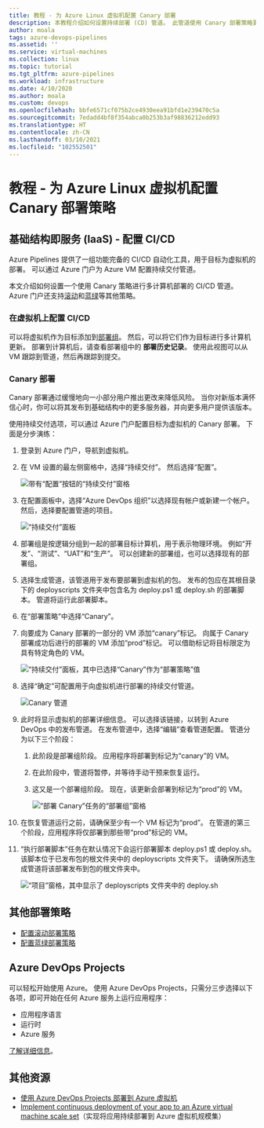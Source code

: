 ```yaml
---
title: 教程 - 为 Azure Linux 虚拟机配置 Canary 部署
description: 本教程介绍如何设置持续部署 (CD) 管道。 此管道使用 Canary 部署策略更新一组 Azure Linux 虚拟机。
author: moala
tags: azure-devops-pipelines
ms.assetid: ''
ms.service: virtual-machines
ms.collection: linux
ms.topic: tutorial
ms.tgt_pltfrm: azure-pipelines
ms.workload: infrastructure
ms.date: 4/10/2020
ms.author: moala
ms.custom: devops
ms.openlocfilehash: bbfe6571cf075b2ce4930eea91bfd1e239470c5a
ms.sourcegitcommit: 7edadd4bf8f354abca0b253b3af98836212edd93
ms.translationtype: HT
ms.contentlocale: zh-CN
ms.lasthandoff: 03/10/2021
ms.locfileid: "102552501"
---
```

# <a name="tutorial---configure-the-canary-deployment-strategy-for-azure-linux-virtual-machines"></a>教程 - 为 Azure Linux 虚拟机配置 Canary 部署策略

## <a name="infrastructure-as-a-service-iaas---configure-cicd"></a>基础结构即服务 (IaaS) - 配置 CI/CD

Azure Pipelines 提供了一组功能完备的 CI/CD 自动化工具，用于目标为虚拟机的部署。 可以通过 Azure 门户为 Azure VM 配置持续交付管道。

本文介绍如何设置一个使用 Canary 策略进行多计算机部署的 CI/CD 管道。 Azure 门户还支持[滚动](./tutorial-devops-azure-pipelines-classic.md)和[蓝绿](./tutorial-azure-devops-blue-green-strategy.md)等其他策略。

### <a name="configure-cicd-on-virtual-machines"></a>在虚拟机上配置 CI/CD

可以将虚拟机作为目标添加到[部署组](/azure/devops/pipelines/release/deployment-groups)。 然后，可以将它们作为目标进行多计算机更新。 部署到计算机后，请查看部署组中的 **部署历史记录**。 使用此视图可以从 VM 跟踪到管道，然后再跟踪到提交。

### <a name="canary-deployments"></a>Canary 部署

Canary 部署通过缓慢地向一小部分用户推出更改来降低风险。 当你对新版本满怀信心时，你可以将其发布到基础结构中的更多服务器，并向更多用户提供该版本。

使用持续交付选项，可以通过 Azure 门户配置目标为虚拟机的 Canary 部署。 下面是分步演练：

1. 登录到 Azure 门户，导航到虚拟机。
1. 在 VM 设置的最左侧窗格中，选择“持续交付”。 然后选择“配置”。

   ![带有“配置”按钮的“持续交付”窗格](media/tutorial-devops-azure-pipelines-classic/azure-devops-configure.png)

1. 在配置面板中，选择“Azure DevOps 组织”以选择现有帐户或新建一个帐户。 然后，选择要配置管道的项目。  

   ![“持续交付”面板](media/tutorial-devops-azure-pipelines-classic/azure-devops-rolling.png)

1. 部署组是按逻辑分组到一起的部署目标计算机，用于表示物理环境。 例如“开发”、“测试”、“UAT”和“生产”。 可以创建新的部署组，也可以选择现有的部署组。
1. 选择生成管道，该管道用于发布要部署到虚拟机的包。 发布的包应在其根目录下的 deployscripts 文件夹中包含名为 deploy.ps1 或 deploy.sh 的部署脚本。 管道将运行此部署脚本。
1. 在“部署策略”中选择“Canary”。 
1. 向要成为 Canary 部署的一部分的 VM 添加“canary”标记。 向属于 Canary 部署成功后进行的部署的 VM 添加“prod”标记。 可以借助标记将目标限定为具有特定角色的 VM。

   ![“持续交付”面板，其中已选择“Canary”作为“部署策略”值](media/tutorial-devops-azure-pipelines-classic/azure-devops-configure-canary.png)

1. 选择“确定”可配置用于向虚拟机进行部署的持续交付管道。

   ![Canary 管道](media/tutorial-devops-azure-pipelines-classic/azure-devops-canary-pipeline.png)

1. 此时将显示虚拟机的部署详细信息。 可以选择该链接，以转到 Azure DevOps 中的发布管道。 在发布管道中，选择“编辑”查看管道配置。 管道分为以下三个阶段：

   1. 此阶段是部署组阶段。 应用程序将部署到标记为“canary”的 VM。
   1. 在此阶段中，管道将暂停，并等待手动干预来恢复运行。
   1. 这又是一个部署组阶段。 现在，该更新会部署到标记为“prod”的 VM。

      ![“部署 Canary”任务的“部署组”窗格](media/tutorial-devops-azure-pipelines-classic/azure-devops-canary-task.png)

1. 在恢复管道运行之前，请确保至少有一个 VM 标记为“prod”。 在管道的第三个阶段，应用程序将仅部署到那些带“prod”标记的 VM。

1. “执行部署脚本”任务在默认情况下会运行部署脚本 deploy.ps1 或 deploy.sh。该脚本位于已发布包的根文件夹中的 deployscripts 文件夹下。 请确保所选生成管道将该部署发布到包的根文件夹中。

   ![“项目”窗格，其中显示了 deployscripts 文件夹中的 deploy.sh](media/tutorial-deployment-strategy/package.png)

## <a name="other-deployment-strategies"></a>其他部署策略
- [配置滚动部署策略](./tutorial-devops-azure-pipelines-classic.md)
- [配置蓝绿部署策略](./tutorial-azure-devops-blue-green-strategy.md)

## <a name="azure-devops-projects"></a>Azure DevOps Projects

可以轻松开始使用 Azure。 使用 Azure DevOps Projects，只需分三步选择以下各项，即可开始在任何 Azure 服务上运行应用程序：

- 应用程序语言
- 运行时
- Azure 服务

[了解详细信息](https://azure.microsoft.com/features/devops-projects/)。

## <a name="additional-resources"></a>其他资源

- [使用 Azure DevOps Projects 部署到 Azure 虚拟机](../../devops-project/azure-devops-project-vms.md)
- [Implement continuous deployment of your app to an Azure virtual machine scale set](/azure/devops/pipelines/apps/cd/azure/deploy-azure-scaleset)（实现将应用持续部署到 Azure 虚拟机规模集）